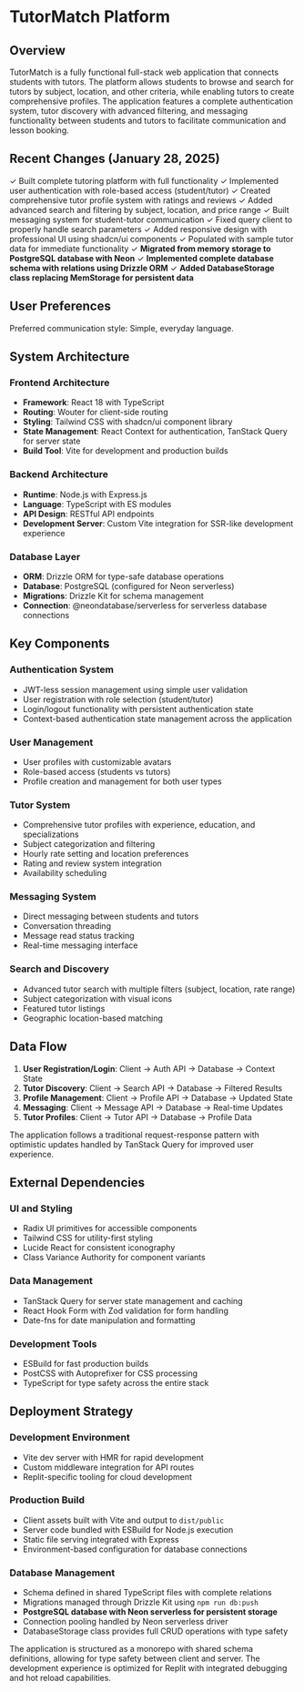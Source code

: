# TutorMatch Platform

## Overview

TutorMatch is a fully functional full-stack web application that connects students with tutors. The platform allows students to browse and search for tutors by subject, location, and other criteria, while enabling tutors to create comprehensive profiles. The application features a complete authentication system, tutor discovery with advanced filtering, and messaging functionality between students and tutors to facilitate communication and lesson booking.

## Recent Changes (January 28, 2025)

✓ Built complete tutoring platform with full functionality
✓ Implemented user authentication with role-based access (student/tutor)
✓ Created comprehensive tutor profile system with ratings and reviews
✓ Added advanced search and filtering by subject, location, and price range
✓ Built messaging system for student-tutor communication
✓ Fixed query client to properly handle search parameters
✓ Added responsive design with professional UI using shadcn/ui components
✓ Populated with sample tutor data for immediate functionality
✓ **Migrated from memory storage to PostgreSQL database with Neon**
✓ **Implemented complete database schema with relations using Drizzle ORM**
✓ **Added DatabaseStorage class replacing MemStorage for persistent data**

## User Preferences

Preferred communication style: Simple, everyday language.

## System Architecture

### Frontend Architecture
- **Framework**: React 18 with TypeScript
- **Routing**: Wouter for client-side routing
- **Styling**: Tailwind CSS with shadcn/ui component library
- **State Management**: React Context for authentication, TanStack Query for server state
- **Build Tool**: Vite for development and production builds

### Backend Architecture
- **Runtime**: Node.js with Express.js
- **Language**: TypeScript with ES modules
- **API Design**: RESTful API endpoints
- **Development Server**: Custom Vite integration for SSR-like development experience

### Database Layer
- **ORM**: Drizzle ORM for type-safe database operations
- **Database**: PostgreSQL (configured for Neon serverless)
- **Migrations**: Drizzle Kit for schema management
- **Connection**: @neondatabase/serverless for serverless database connections

## Key Components

### Authentication System
- JWT-less session management using simple user validation
- User registration with role selection (student/tutor)
- Login/logout functionality with persistent authentication state
- Context-based authentication state management across the application

### User Management
- User profiles with customizable avatars
- Role-based access (students vs tutors)
- Profile creation and management for both user types

### Tutor System
- Comprehensive tutor profiles with experience, education, and specializations
- Subject categorization and filtering
- Hourly rate setting and location preferences
- Rating and review system integration
- Availability scheduling

### Messaging System
- Direct messaging between students and tutors
- Conversation threading
- Message read status tracking
- Real-time messaging interface

### Search and Discovery
- Advanced tutor search with multiple filters (subject, location, rate range)
- Subject categorization with visual icons
- Featured tutor listings
- Geographic location-based matching

## Data Flow

1. **User Registration/Login**: Client → Auth API → Database → Context State
2. **Tutor Discovery**: Client → Search API → Database → Filtered Results
3. **Profile Management**: Client → Profile API → Database → Updated State
4. **Messaging**: Client → Message API → Database → Real-time Updates
5. **Tutor Profiles**: Client → Tutor API → Database → Profile Data

The application follows a traditional request-response pattern with optimistic updates handled by TanStack Query for improved user experience.

## External Dependencies

### UI and Styling
- Radix UI primitives for accessible components
- Tailwind CSS for utility-first styling
- Lucide React for consistent iconography
- Class Variance Authority for component variants

### Data Management
- TanStack Query for server state management and caching
- React Hook Form with Zod validation for form handling
- Date-fns for date manipulation and formatting

### Development Tools
- ESBuild for fast production builds
- PostCSS with Autoprefixer for CSS processing
- TypeScript for type safety across the entire stack

## Deployment Strategy

### Development Environment
- Vite dev server with HMR for rapid development
- Custom middleware integration for API routes
- Replit-specific tooling for cloud development

### Production Build
- Client assets built with Vite and output to `dist/public`
- Server code bundled with ESBuild for Node.js execution
- Static file serving integrated with Express
- Environment-based configuration for database connections

### Database Management
- Schema defined in shared TypeScript files with complete relations
- Migrations managed through Drizzle Kit using `npm run db:push`
- **PostgreSQL database with Neon serverless for persistent storage**
- Connection pooling handled by Neon serverless driver
- DatabaseStorage class provides full CRUD operations with type safety

The application is structured as a monorepo with shared schema definitions, allowing for type safety between client and server. The development experience is optimized for Replit with integrated debugging and hot reload capabilities.